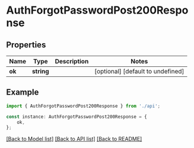 # AuthForgotPasswordPost200Response


## Properties

Name | Type | Description | Notes
------------ | ------------- | ------------- | -------------
**ok** | **string** |  | [optional] [default to undefined]

## Example

```typescript
import { AuthForgotPasswordPost200Response } from './api';

const instance: AuthForgotPasswordPost200Response = {
    ok,
};
```

[[Back to Model list]](../README.md#documentation-for-models) [[Back to API list]](../README.md#documentation-for-api-endpoints) [[Back to README]](../README.md)
